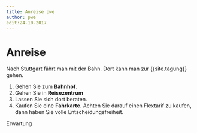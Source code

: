 ```yaml
---
title: Anreise pwe
author: pwe
edit:24-10-2017
---
```



# Anreise


Nach Stuttgart fährt man mit der Bahn. Dort kann man zur {{site.tagung}} gehen.
1. Gehen Sie zum **Bahnhof**.
  1. Gehen Sie in **Reisezentrum**
  2. Lassen Sie sich dort beraten.
2. Kaufen Sie eine **Fahrkarte**. Achten Sie darauf einen Flextarif zu kaufen, dann haben Sie volle Entscheidungsfreiheit.

<!--geschrieben von: {{page.author}}
am: {{page.edit}}-->

Erwartung
<!--{% include intro var='Erwartung' %}-->
